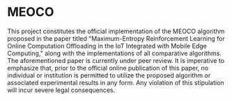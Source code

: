 # MEOCO
This project constitutes the official implementation of the MEOCO algorithm proposed in the paper titled "Maximum-Entropy Reinforcement Learning for Online Computation Offloading in the IoT Integrated with Mobile Edge Computing," along with the implementations of all comparative algorithms. The aforementioned paper is currently under peer review. It is imperative to emphasize that, prior to the official online publication of this paper, no individual or institution is permitted to utilize the proposed algorithm or associated experimental results in any form. Any violation of this stipulation will incur severe legal consequences.
